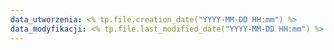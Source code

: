 ```yaml
---
data_utworzenia: <% tp.file.creation_date("YYYY-MM-DD HH:mm") %>
data_modyfikacji: <% tp.file.last_modified_date("YYYY-MM-DD HH:mm") %>
---
```

